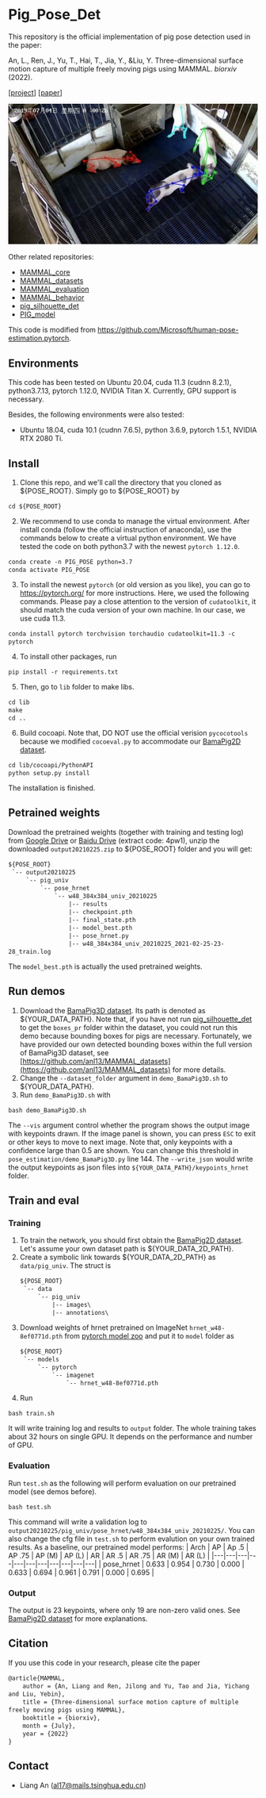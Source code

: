 # Pig_Pose_Det
This repository is the official implementation of pig pose detection used in the paper:

An, L., Ren, J., Yu, T., Hai, T., Jia, Y., &Liu, Y. Three-dimensional surface motion capture of multiple freely moving pigs using MAMMAL. *biorxiv* (2022). 

[[project]()] [[paper]()]

![img](pics/demo_image.jpg)

Other related repositories: 
* [MAMMAL_core]() 
* [MAMMAL_datasets](https://github.com/anl13/MAMMAL_datasets)
* [MAMMAL_evaluation](https://github.com/anl13/MAMMAL_evaluation) 
* [MAMMAL_behavior](https://github.com/anl13/MAMMAL_behavior) 
* [pig_silhouette_det](https://github.com/anl13/pig_silhouette_det)
* [PIG_model](https://github.com/anl13/PIG_model) 

This code is modified from https://github.com/Microsoft/human-pose-estimation.pytorch. 

## Environments
This code has been tested on Ubuntu 20.04, cuda 11.3 (cudnn 8.2.1), python3.7.13, pytorch 1.12.0, NVIDIA Titan X. Currently, GPU support is necessary. 

Besides, the following environments were also tested: 
* Ubuntu 18.04, cuda 10.1 (cudnn 7.6.5), python 3.6.9, pytorch 1.5.1, NVIDIA RTX 2080 Ti. 

## Install 
1. Clone this repo, and we'll call the directory that you cloned as ${POSE_ROOT}. Simply go to ${POSE_ROOT} by 
```shell
cd ${POSE_ROOT}
```
2. We recommend to use conda to manage the virtual environment. After install conda (follow the official instruction of anaconda), use the commands below to create a virtual python environment. We have tested the code on both python3.7 with the newest `pytorch 1.12.0`. 
```shell
conda create -n PIG_POSE python=3.7
conda activate PIG_POSE
```
3. To install the newest `pytorch` (or old version as you like), you can go to https://pytorch.org/ for more instructions. Here, we used the following commands. Please pay a close attention to the version of `cudatoolkit`, it should match the cuda version of your own machine. In our case, we use cuda 11.3. 
```shell
conda install pytorch torchvision torchaudio cudatoolkit=11.3 -c pytorch
```
4. To install other packages, run 
```
pip install -r requirements.txt
```
5. Then, go to `lib` folder to make libs. 
```
cd lib 
make
cd ..
```
6. Build cocoapi. Note that, DO NOT use the official verision `pycocotools` because we modified `cocoeval.py` to accommodate our [BamaPig2D dataset](https://github.com/anl13/MAMMAL_datasets).
```
cd lib/cocoapi/PythonAPI
python setup.py install 
```
The installation is finished. 
## Petrained weights
Download the pretrained weights (together with training and testing log) from [Google Drive](https://drive.google.com/file/d/1oeYv1hBlEvb0DZuls6e8dmdw_J7Va1Lj/view?usp=sharing) or [Baidu Drive](https://pan.baidu.com/s/1prY2zoSlx9ATDrSF4L8d5g) (extract code: 4pw1), unzip the downloaded `output20210225.zip` to ${POSE_ROOT} folder and you will get:
   ```
   ${POSE_ROOT}
    `-- output20210225
        `-- pig_univ
            `-- pose_hrnet
                `-- w48_384x384_univ_20210225
                    |-- results
                    |-- checkpoint.pth
                    |-- final_state.pth
                    |-- model_best.pth
                    |-- pose_hrnet.py
                    |-- w48_384x384_univ_20210225_2021-02-25-23-28_train.log
   ```
The `model_best.pth` is actually the used pretrained weights. 

## Run demos 
1. Download the [BamaPig3D dataset](https://github.com/anl13/MAMMAL_datasets). Its path is denoted as ${YOUR_DATA_PATH}. Note that, if you have not run [pig_silhouette_det](https://github.com/anl13/pig_silhouette_det) to get the `boxes_pr` folder within the dataset, you could not run this demo because bounding boxes for pigs are necessary. Fortunately, we have provided our own detected bounding boxes within the full version of BamaPig3D dataset, see [https://github.com/anl13/MAMMAL_datasets](https://github.com/anl13/MAMMAL_datasets) for more details. 
2. Change the `--dataset_folder` argument in `demo_BamaPig3D.sh` to ${YOUR_DATA_PATH}.
3. Run `demo_BamaPig3D.sh` with 
```
bash demo_BamaPig3D.sh
```
The `--vis` argument control whether the program shows the output image with keypoints drawn. If the image panel is shown, you can press `ESC` to exit or other keys to move to next image. Note that, only keypoints with a confidence large than 0.5 are shown. You can change this threshold in `pose_estimation/demo_BamaPig3D.py` line 144. 
The `--write_json` would write the output keypoints as json files into `${YOUR_DATA_PATH}/keypoints_hrnet` folder. 

## Train and eval 
### Training
1. To train the network, you should first obtain the [BamaPig2D dataset](https://github.com/anl13/MAMMAL_datasets).  Let's assume your own dataset path is ${YOUR_DATA_2D_PATH}. 
2. Create a symbolic link towards ${YOUR_DATA_2D_PATH} as `data/pig_univ`. The struct is 
   ```
   ${POSE_ROOT}
    `-- data
        `-- pig_univ
            |-- images\
            |-- annotations\
   ```
3. Download weights of hrnet pretrained on ImageNet `hrnet_w48-8ef0771d.pth` from [pytorch model zoo](https://pytorch.org/docs/stable/model_zoo.html#module-torch.utils.model_zoo) and put it to `model` folder as 
   ```
   ${POSE_ROOT}
    `-- models
        `-- pytorch
            `-- imagenet
                `-- hrnet_w48-8ef0771d.pth
   ```
3. Run 
```
bash train.sh 
```
It will write training log and results to `output` folder. The whole training takes about 32 hours on single GPU. It depends on the performance and number of GPU. 

### Evaluation
Run `test.sh` as the following will perform evaluation on our pretrained model (see demos before).
```
bash test.sh
```
This command will write a validation log to `output20210225/pig_univ/pose_hrnet/w48_384x384_univ_20210225/`. You can also change the cfg file in `test.sh` to perform evalution on your own trained results. 
As a baseline, our pretrained model performs: 
| Arch | AP | Ap .5 | AP .75 | AP (M) | AP (L) | AR | AR .5 | AR .75 | AR (M) | AR (L) |
|---|---|---|---|---|---|---|---|---|---|---|
| pose_hrnet | 0.633 | 0.954 | 0.730 | 0.000 | 0.633 | 0.694 | 0.961 | 0.791 | 0.000 | 0.695 |

### Output 
The output is 23 keypoints, where only 19 are non-zero valid ones. See [BamaPig2D dataset](https://github.com/anl13/MAMMAL_datasets) for more explanations. 

## Citation
If you use this code in your research, please cite the paper 
```
@article{MAMMAL, 
    author = {An, Liang and Ren, Jilong and Yu, Tao and Jia, Yichang and Liu, Yebin},
    title = {Three-dimensional surface motion capture of multiple freely moving pigs using MAMMAL},
    booktitle = {biorxiv},
    month = {July},
    year = {2022}
}
```

## Contact 
* Liang An (al17@mails.tsinghua.edu.cn)
